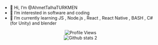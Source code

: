 - 👋 Hi, I’m @AhmetTalhaTURKMEN
- 👀 I’m interested in software and coding
- 🌱 I’m currently learning JS , Node.js , React , React Native , BASH , C#(for Unity) and blender

<!---
AhmetTalhaTURKMEN/AhmetTalhaTURKMEN is a ✨ special ✨ repository because its `README.md` (this file) appears on your GitHub profile.
You can click the Preview link to take a look at your changes.
--->
<p align="center">
  <img src="https://komarev.com/ghpvc/?username=AhmetTalhaTURKMEN&color=blueviolet" alt="Profile Views"/> <br/>
  <img src="https://github-readme-stats.vercel.app/api?username=AhmetTalhaTURKMEN&show_icons=true&theme=radical" alt="Github stats 2">
</p>
